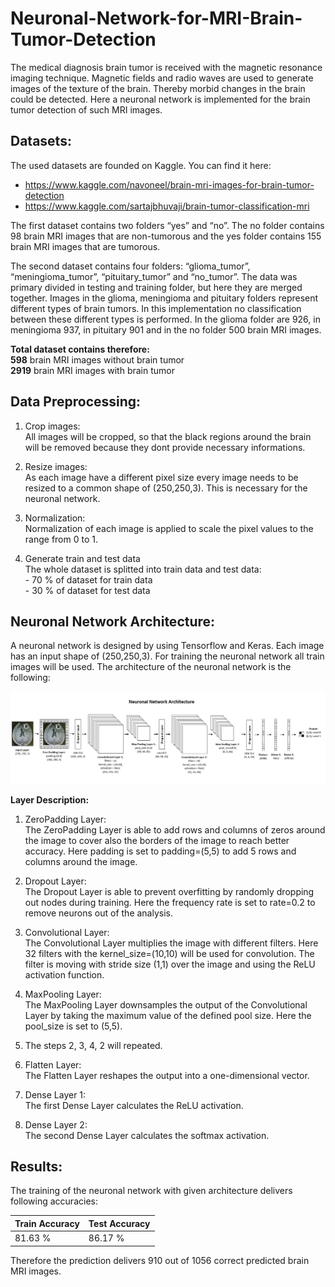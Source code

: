 # Neuronal-Network-for-MRI-Brain-Tumor-Detection

The medical diagnosis brain tumor is received with the magnetic resonance imaging technique. Magnetic fields and radio waves are used to generate images of the texture of the brain. Thereby morbid changes in the brain could be detected. 
Here a neuronal network is implemented for the brain tumor detection of such MRI images. 


## Datasets:

The used datasets are founded on Kaggle. You can find it here:
- https://www.kaggle.com/navoneel/brain-mri-images-for-brain-tumor-detection
- https://www.kaggle.com/sartajbhuvaji/brain-tumor-classification-mri

The first dataset contains two folders “yes” and “no”. The no folder contains 98 brain MRI images that are non-tumorous and the yes folder contains 155 brain MRI images that are tumorous.

The second dataset contains four folders: “glioma_tumor”, “meningioma_tumor”, “pituitary_tumor” and “no_tumor”. The data was primary divided in testing and training folder, but here they are merged together. Images in the glioma, meningioma and pituitary folders represent different types of brain tumors. In this implementation no classification between these different types is performed. In the glioma folder are 926, in meningioma 937, in pituitary 901 and in the no folder 500 brain MRI images. 

**Total dataset contains therefore:**<br />
**598** brain MRI images without brain tumor<br />
**2919** brain MRI images with brain tumor


## Data Preprocessing:

1. Crop images:<br />All images will be cropped, so that the black regions around the brain will be removed because they dont provide necessary informations.

2. Resize images:<br />As each image have a different pixel size every image needs to be resized to a common shape of (250,250,3). This is necessary for the neuronal network. 

3. Normalization:<br />Normalization of each image is applied to scale the pixel values to the range from 0 to 1.

4. Generate train and test data<br />The whole dataset is splitted into train data and test data:<br />- 70 % of dataset for train data<br />- 30 % of dataset for test data



## Neuronal Network Architecture:

A neuronal network is designed by using Tensorflow and Keras. Each image has an input shape of (250,250,3). For training the neuronal network all train images will be used. The architecture of the neuronal network is the following:


![GitHub Neuronal_Network_Architecture](Neuronal_Network_Architecture.jpg)


**Layer Description:**


1. ZeroPadding Layer:<br />The ZeroPadding Layer is able to add rows and columns of zeros around the image to cover also the borders of the image to reach better accuracy. Here padding is set to padding=(5,5) to add 5 rows and columns around the image.

2. Dropout Layer:<br />The Dropout Layer is able to prevent overfitting by randomly dropping out nodes during training. Here the frequency rate is set to rate=0.2 to remove neurons out of the analysis.

3. Convolutional Layer:<br />The Convolutional Layer multiplies the image with different filters. Here 32 filters with the kernel_size=(10,10) will be used for convolution. The filter is moving with stride size (1,1) over the image and using the ReLU activation function.

4. MaxPooling Layer:<br />The MaxPooling Layer downsamples the output of the Convolutional Layer by taking the maximum value of the defined pool size. Here the pool_size is set to (5,5).

5. The steps 2, 3, 4, 2 will repeated. 

6. Flatten Layer:<br />The Flatten Layer reshapes the output into a one-dimensional vector.

7. Dense Layer 1:<br />The first Dense Layer calculates the ReLU activation.

8. Dense Layer 2:<br />The second Dense Layer calculates the softmax activation.


## Results:

The training of the neuronal network with given architecture delivers following accuracies:

Train Accuracy | Test Accuracy
-------------- | -------------
81.63 % | 86.17 %


Therefore the prediction delivers 910 out of 1056 correct predicted brain MRI images. 
